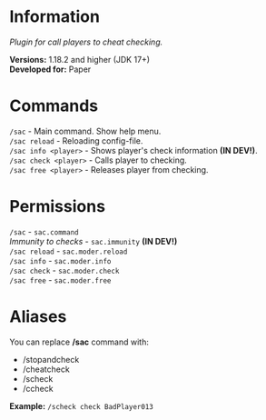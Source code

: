 # Information
*Plugin for call players to cheat checking.* <br>

**Versions:** 1.18.2 and higher (JDK 17+)<br>
**Developed for:** Paper<br>

# Commands
`/sac` - Main command. Show help menu.<br>
`/sac reload` - Reloading config-file.<br>
`/sac info <player>` - Shows player's check information **(IN DEV!)**.<br>
`/sac check <player>` - Calls player to checking.<br>
`/sac free <player>` - Releases player from checking.<br>

# Permissions
`/sac` - `sac.command`<br>
*Immunity to checks* - `sac.immunity` **(IN DEV!)** <br>
`/sac reload` - `sac.moder.reload`<br>
`/sac info` - `sac.moder.info`<br>
`/sac check` - `sac.moder.check`<br>
`/sac free` - `sac.moder.free`<br>

# Aliases
You can replace **/sac** command with:<br>
- /stopandcheck<br>
- /cheatcheck<br>
- /scheck<br>
- /ccheck<br>

**Example:** `/scheck check BadPlayer013`
